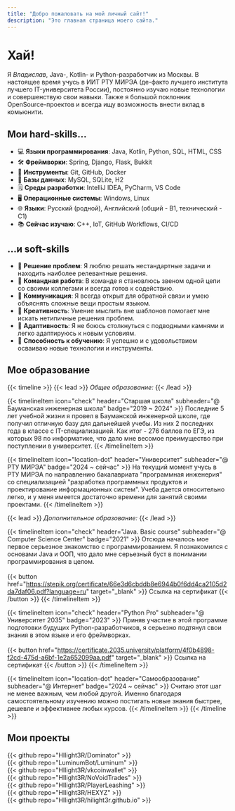 ```yaml
---
title: "Добро пожаловать на мой личный сайт!"
description: "Это главная страница моего сайта."
---
```


# Хай!
Я *Владислав*, Java-, Kotlin- и Python-разработчик из Москвы. В настоящее время учусь в ИИТ РТУ МИРЭА (де-факто
лучшего института лучшего IT-университета России), постоянно изучаю новые технологии и совершенствую свои навыки. Также
я большой поклонник OpenSource-проектов и всегда ищу возможность внести вклад в комьюнити.

## Мои hard-skills...
- :computer: **Языки программирования**: Java, Kotlin, Python, SQL, HTML, CSS
- :hammer_and_wrench: **Фреймворки**: Spring, Django, Flask, Bukkit
- :wrench: **Инструменты**: Git, GitHub, Docker
- :floppy_disk: **Базы данных**: MySQL, SQLite, H2
- :spiral_notepad: **Среды разработки**: IntelliJ IDEA, PyCharm, VS Code
- :desktop_computer: **Операционные системы**: Windows, Linux
- :globe_with_meridians: **Языки**: Русский (родной), Английский (общий - B1, технический - C1)
- :books: **Сейчас изучаю**: C++, IoT, GitHub Workflows, CI/CD

## ...и soft-skills
- :jigsaw: **Решение проблем**: Я люблю решать нестандартные задачи и находить наиболее релевантные решения.
- :handshake: **Командная работа**: В команде я становлюсь звеном одной цепи со своими коллегами и всегда готов к содействию.
- :speech_balloon: **Коммуникация**: Я всегда открыт для обратной связи и умею объяснять сложные вещи простым языком.
- :art: **Креативность**: Умение мыслить вне шаблонов помогает мне искать нетипичные решения проблем.
- :repeat: **Адаптивность**: Я не боюсь столкнуться с подводными камнями и легко адаптируюсь к новым условиям.
- :rocket: **Способность к обучению**: Я успешно и с удовольствием осваиваю новые технологии и инструменты.

## Мое образование
{{< timeline >}}
{{< lead >}}
*Общее образование:*
{{< /lead >}}

{{< timelineItem icon="check" header="Старшая школа" subheader="@ Бауманская инженерная школа" badge="2019 ~ 2024" >}}
Последние 5 лет учебной жизни я провел в Бауманской инженерной школе, где получил отличную базу для дальнейшей учебы.
Из них 2 последних года в классе с IT-специализацией. Как итог - 276 баллов по ЕГЭ, из которых 98 по информатике, что
дало мне весомое преимущество при поступлении в университет.
{{< /timelineItem >}}

{{< timelineItem icon="location-dot" header="Университет" subheader="@ РТУ МИРЭА" badge="2024 ~ сейчас" >}}
На текущий момент учусь в РТУ МИРЭА по направлению бакалавриата "программная инженерия" со специализацией "разработка
программных продуктов и проектирование информационных систем". Учеба дается относительно легко, и у меня имеется
достаточно времени для занятий своими проектами.
{{< /timelineItem >}}

{{< lead >}}
*Дополнительное образование:*
{{< /lead >}}

{{< timelineItem icon="check" header="Java. Basic course" subheader="@ Computer Science Center" badge="2021" >}}
Отсюда началось мое первое серьезное знакомство с программированием. Я познакомился с основами Java и ООП, что дало мне
серьезный буст в понимании программирования в целом.
<br>
<br>
{{< button href="https://stepik.org/certificate/66e3d6cbddb8e6944b0f6dd4ca2105d2da7daf06.pdf?language=ru" target="_blank" >}}
Ссылка на сертификат
{{< /button >}}
{{< /timelineItem >}}

{{< timelineItem icon="check" header="Python Pro" subheader="@ Университет 2035" badge="2023" >}}
Приняв участие в этой программе подготовки будущих Python-разработчиков, я серьезно подтянул свои знания в этом языке и
его фреймворках.
<br>
<br>
{{< button href="https://certificate.2035.university/platform/4f0b4898-f2cd-475d-a6bf-1e2a652099aa.pdf" target="_blank" >}}
Ссылка на сертификат
{{< /button >}}
{{< /timelineItem >}}

{{< timelineItem icon="location-dot" header="Самообразование" subheader="@ Интернет" badge="2024 ~ сейчас" >}}
Считаю этот шаг не менее важным, чем любой другой. Именно благодаря самостоятельному изучению можно постигать новые
знания быстрее, дешевле и эффективнее любых курсов.
{{< /timelineItem >}}
{{< /timeline >}}

## Мои проекты
{{< github repo="HIlight3R/Dominator" >}}
<br>
{{< github repo="LuminumBot/Luminum" >}}
<br>
{{< github repo="HIlight3R/vkcoinwallet" >}}
<br>
{{< github repo="HIlight3R/NoVoidTrades" >}}
<br>
{{< github repo="HIlight3R/PlayerLeashing" >}}
<br>
{{< github repo="HIlight3R/HEXYZ" >}}
<br>
{{< github repo="HIlight3R/hilight3r.github.io" >}}
